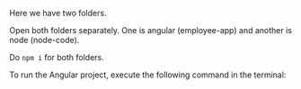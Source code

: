 Here we have two folders.

Open both folders separately.
One is angular (employee-app) and another is node (node-code).

Do `npm i` for both folders.

To run the Angular project, execute the following command in the terminal:

